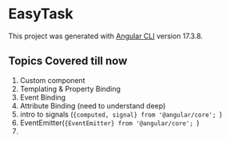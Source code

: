 # EasyTask

This project was generated with [Angular CLI](https://github.com/angular/angular-cli) version 17.3.8.

## Topics Covered till now

1. Custom component
2. Templating & Property Binding
3. Event Binding
4. Attribute Binding (need to understand deep)
5. intro to signals (`{computed, signal} from '@angular/core'; `)
6. EventEmitter<Type>(`{EventEmitter} from '@angular/core'; `)
7. 
